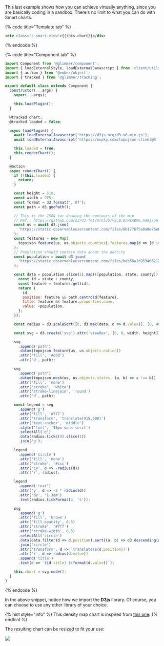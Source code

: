 This last example shows how you can achieve virtually anything, since you are basically coding in a sandbox. There's no limit to what you can do with Smart charts.

{% code title="Template tab" %}

```html
<div class="c-smart-view">{{this.chart}}</div>
```

{% endcode %}

{% code title="Component tab" %}

```javascript
import Component from '@glimmer/component';
import { loadExternalStyle, loadExternalJavascript } from 'client/utils/smart-view-utils';
import { action } from '@ember/object';
import { tracked } from '@glimmer/tracking';

export default class extends Component {
  constructor(...args) {
    super(...args);

    this.loadPlugin();
  }

  @tracked chart;
  @tracked loaded = false;

  async loadPlugin() {
    await loadExternalJavascript('https://d3js.org/d3.v6.min.js');
    await loadExternalJavascript('https://unpkg.com/topojson-client@3');

    this.loaded = true;
    this.renderChart();
  }

  @action
  async renderChart() {
    if (!this.loaded) {
      return;
    }

    const height = 610;
    const width = 975;
    const format = d3.format(',.0f');
    const path = d3.geoPath();

    // This is the JSON for drawing the contours of the map
    // Ref.: https://github.com/d3/d3-fetch/blob/v2.0.0/README.md#json
    const us = await d3.json(
      'https://static.observableusercontent.com/files/6b1776f5a0a0e76e6428805c0074a8f262e3f34b1b50944da27903e014b409958dc29b03a1c9cc331949d6a2a404c19dfd0d9d36d9c32274e6ffbc07c11350ee?response-content-disposition=attachment%3Bfilename*%3DUTF-8%27%27counties-albers-10m.json',
    );
    const features = new Map(
      topojson.feature(us, us.objects.counties).features.map(d => [d.id, d]),
    );
    // Population should contain data about the dencity
    const population = await d3.json(
      'https://static.observableusercontent.com/files/beb56a2d9534662123fa352ffff2db8472e481776fcc1608ee4adbd532ea9ccf2f1decc004d57adc76735478ee68c0fd18931ba01fc859ee4901deb1bee2ed1b?response-content-disposition=attachment%3Bfilename*%3DUTF-8%27%27population.json',
    );

    const data = population.slice(1).map(([population, state, county]) => {
      const id = state + county;
      const feature = features.get(id);
      return {
        id,
        position: feature && path.centroid(feature),
        title: feature && feature.properties.name,
        value: +population,
      };
    });

    const radius = d3.scaleSqrt([0, d3.max(data, d => d.value)], [0, 40]);

    const svg = d3.create('svg').attr('viewBox', [0, 0, width, height]);

    svg
      .append('path')
      .datum(topojson.feature(us, us.objects.nation))
      .attr('fill', '#ddd')
      .attr('d', path);

    svg
      .append('path')
      .datum(topojson.mesh(us, us.objects.states, (a, b) => a !== b))
      .attr('fill', 'none')
      .attr('stroke', 'white')
      .attr('stroke-linejoin', 'round')
      .attr('d', path);

    const legend = svg
      .append('g')
      .attr('fill', '#777')
      .attr('transform', 'translate(915,608)')
      .attr('text-anchor', 'middle')
      .style('font', '10px sans-serif')
      .selectAll('g')
      .data(radius.ticks(4).slice(1))
      .join('g');

    legend
      .append('circle')
      .attr('fill', 'none')
      .attr('stroke', '#ccc')
      .attr('cy', d => -radius(d))
      .attr('r', radius);

    legend
      .append('text')
      .attr('y', d => -2 * radius(d))
      .attr('dy', '1.3em')
      .text(radius.tickFormat(4, 's'));

    svg
      .append('g')
      .attr('fill', 'brown')
      .attr('fill-opacity', 0.5)
      .attr('stroke', '#fff')
      .attr('stroke-width', 0.5)
      .selectAll('circle')
      .data(data.filter(d => d.position).sort((a, b) => d3.descending(a.value, b.value)))
      .join('circle')
      .attr('transform', d => `translate(${d.position})`)
      .attr('r', d => radius(d.value))
      .append('title')
      .text(d => `${d.title} ${format(d.value)}`);

    this.chart = svg.node();
  }
}
```

{% endcode %}

In the above snippet, notice how we import the **D3js** library. Of course, you can choose to use any other library of your choice.

{% hint style="info" %}
This density map chart is inspired from [this one](https://observablehq.com/@d3/bubble-map).
{% endhint %}

The resulting chart can be resized to fit your use:

![](https://gblobscdn.gitbook.com/assets%2F-LR7SWfEwsNtj_ZiSkSA%2F-MZlnG8W0zyohS4OAZnN%2F-MZlntfMEVbnDWAqJPC2%2Fimage.png?alt=media&token=609f7438-d7ae-4610-87f4-98eee5488e5c)

